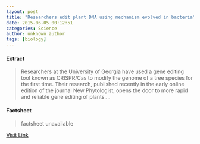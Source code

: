 ```yaml
---
layout: post
title: "Researchers edit plant DNA using mechanism evolved in bacteria"
date: 2015-06-05 00:12:51
categories: Science
author: unknown author
tags: [biology]
---
```



#### Extract
>Researchers at the University of Georgia have used a gene editing tool known as CRISPR/Cas to modify the genome of a tree species for the first time. Their research, published recently in the early online edition of the journal New Phytologist, opens the door to more rapid and reliable gene editing of plants....

#### Factsheet
>factsheet unavailable

[Visit Link](http://phys.org/news352667561.html)


